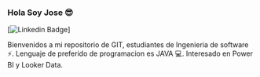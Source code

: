 ### Hola Soy Jose 😎

[![Linkedin Badge](https://img.shields.io/badge/-midhruvjaink-blue?style=flat-square&logo=Linkedin&logoColor=white&link=https://www.linkedin.com/in/midhruvjaink/)]

Bienvenidos a mi repositorio de GIT, estudiantes de Ingenieria de software ⚡.
Lenguaje de preferido de programacion es JAVA 💻.
Interesado en Power BI y Looker Data.

<!--
**JoseMurillas/JoseMurillas** is a ✨ _special_ ✨ repository because its `README.md` (this file) appears on your GitHub profile.

Here are some ideas to get you started:

- 🔭 I’m currently working on ...
- 🌱 I’m currently learning ...
- 👯 I’m looking to collaborate on ...
- 🤔 I’m looking for help with ...
- 💬 Ask me about ...
- 📫 How to reach me: ...
- 😄 Pronouns: ...
- ⚡ Fun fact: ...
-->
